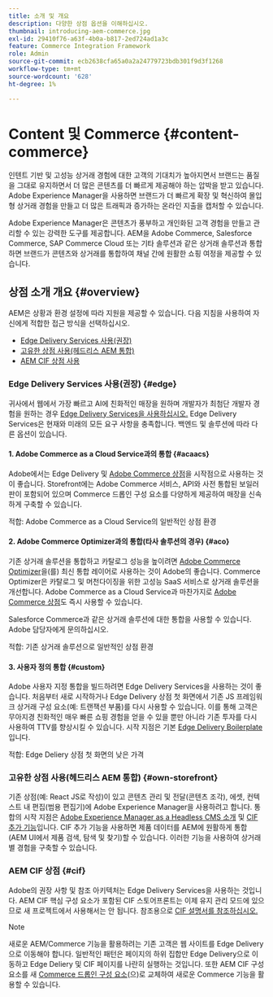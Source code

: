 ```yaml
---
title: 소개 및 개요
description: 다양한 상점 옵션을 이해하십시오.
thumbnail: introducing-aem-commerce.jpg
exl-id: 29410f76-a63f-4b0a-b817-2ed724ad1a3c
feature: Commerce Integration Framework
role: Admin
source-git-commit: ecb2638cfa65a0a2a24779723bdb301f9d3f1268
workflow-type: tm+mt
source-wordcount: '628'
ht-degree: 1%

---
```



# Content 및 Commerce {#content-commerce}

인텐트 기반 및 고성능 상거래 경험에 대한 고객의 기대치가 높아지면서 브랜드는 품질을 그대로 유지하면서 더 많은 콘텐츠를 더 빠르게 제공해야 하는 압박을 받고 있습니다. Adobe Experience Manager을 사용하면 브랜드가 더 빠르게 확장 및 혁신하여 몰입형 상거래 경험을 만들고 더 많은 트래픽과 증가하는 온라인 지출을 캡처할 수 있습니다.

Adobe Experience Manager은 콘텐츠가 풍부하고 개인화된 고객 경험을 만들고 관리할 수 있는 강력한 도구를 제공합니다. AEM을 Adobe Commerce, Salesforce Commerce, SAP Commerce Cloud 또는 기타 솔루션과 같은 상거래 솔루션과 통합하면 브랜드가 콘텐츠와 상거래를 통합하여 채널 간에 원활한 쇼핑 여정을 제공할 수 있습니다.

## 상점 소개 개요 {#overview}

AEM은 상황과 환경 설정에 따라 지원을 제공할 수 있습니다. 다음 지침을 사용하여 자신에게 적합한 접근 방식을 선택하십시오.

* [Edge Delivery Services 사용(권장)](#edge)
* [고유한 상점 사용(헤드리스 AEM 통합)](#own-storefront)
* [AEM CIF 상점 사용](#cif)

### Edge Delivery Services 사용(권장) {#edge}

귀사에서 웹에서 가장 빠르고 AI에 친화적인 매장을 원하며 개발자가 최첨단 개발자 경험을 원하는 경우 [Edge Delivery Services을 사용하십시오.](../edge/overview.md) Edge Delivery Services은 현재와 미래의 모든 요구 사항을 충족합니다. 백엔드 및 솔루션에 따라 다른 옵션이 있습니다.

#### &#x200B;1. Adobe Commerce as a Cloud Service과의 통합 {#acaacs}

Adobe에서는 Edge Delivery 및 [Adobe Commerce 상점](https://experienceleague.adobe.com/developer/commerce/storefront/?lang=ko)을 시작점으로 사용하는 것이 좋습니다. Storefront에는 Adobe Commerce 서비스, API와 사전 통합된 보일러판이 포함되어 있으며 Commerce 드롭인 구성 요소를 다양하게 제공하여 매장을 신속하게 구축할 수 있습니다.

적합: Adobe Commerce as a Cloud Service의 일반적인 상점 환경

#### &#x200B;2. Adobe Commerce Optimizer과의 통합(타사 솔루션의 경우) {#aco}

기존 상거래 솔루션을 통합하고 카탈로그 성능을 높이려면 [Adobe Commerce Optimizer](https://experienceleague.adobe.com/ko/docs/commerce-learn/tutorials/adobe-commerce-optimizer/overview)을(를) 최신 통합 레이어로 사용하는 것이 Adobe의 좋습니다. Commerce Optimizer은 카탈로그 및 머천다이징을 위한 고성능 SaaS 서비스로 상거래 솔루션을 개선합니다. Adobe Commerce as a Cloud Service과 마찬가지로 [Adobe Commerce 상점](https://experienceleague.adobe.com/developer/commerce/storefront/?lang=ko)도 즉시 사용할 수 있습니다.

Salesforce Commerce과 같은 상거래 솔루션에 대한 통합을 사용할 수 있습니다. Adobe 담당자에게 문의하십시오.

적합: 기존 상거래 솔루션으로 일반적인 상점 환경

#### &#x200B;3. 사용자 정의 통합 {#custom}

Adobe 사용자 지정 통합을 빌드하려면 Edge Delivery Services을 사용하는 것이 좋습니다. 처음부터 새로 시작하거나 Edge Delivery 상점 첫 화면에서 기존 JS 프레임워크 상거래 구성 요소(예: 트랜잭션 부품)를 다시 사용할 수 있습니다. 이를 통해 고객은 무아지경 친화적인 매우 빠른 쇼핑 경험을 얻을 수 있을 뿐만 아니라 기존 투자를 다시 사용하여 TTV를 향상시킬 수 있습니다. 시작 지점은 기본 [Edge Delivery Boilerplate](https://www.aem.live/developer/tutorial)입니다.

적합: Edge Deliery 상점 첫 화면의 낮은 가격

### 고유한 상점 사용(헤드리스 AEM 통합) {#own-storefront}

기존 상점(예: React JS로 작성)이 있고 콘텐츠 관리 및 전달(콘텐츠 조각), 에셋, 컨텍스트 내 편집(범용 편집기)에 Adobe Experience Manager을 사용하려고 합니다. 통합의 시작 지점은 [Adobe Experience Manager as a Headless CMS 소개](https://experienceleague.adobe.com/ko/docs/experience-manager-cloud-service/content/headless/introduction) 및 [CIF 추가 기능](https://experienceleague.adobe.com/en/docs/experience-manager-cloud-service/content/content-and-commerce/storefront/authoring/enrich-product-associated-content)입니다. CIF 추가 기능을 사용하면 제품 데이터를 AEM에 원활하게 통합(AEM UI에서 제품 검색, 탐색 및 찾기)할 수 있습니다. 이러한 기능을 사용하여 상거래별 경험을 구축할 수 있습니다.

### AEM CIF 상점 {#cif}

Adobe의 권장 사항 및 참조 아키텍처는 Edge Delivery Services을 사용하는 것입니다. AEM CIF 핵심 구성 요소가 포함된 CIF 스토어프론트는 이제 유지 관리 모드에 있으므로 새 프로젝트에서 사용해서는 안 됩니다. 참조용으로 [CIF 설명서를 참조하십시오.](/help/commerce-cloud/cif-introduction.md)

>[!NOTE]
>
>새로운 AEM/Commerce 기능을 활용하려는 기존 고객은 웹 사이트를 Edge Delivery으로 이동해야 합니다. 일반적인 패턴은 페이지의 하위 집합만 Edge Delivery으로 이동하고 Edge Deliery 및 CIF 페이지를 나란히 실행하는 것입니다. 또한 AEM CIF 구성 요소를 새 [Commerce 드롭인 구성 요소](https://experienceleague.adobe.com/developer/commerce/storefront/dropins/all/introduction/?lang=ko)&#x200B;(으)로 교체하여 새로운 Commerce 기능을 활용할 수 있습니다.
